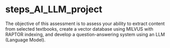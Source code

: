 # steps_AI_LLM_project
The objective of this assessment is to assess your ability to extract content from selected textbooks, create a vector database using MILVUS with RAPTOR indexing, and develop a question-answering system using an LLM (Language Model). 
